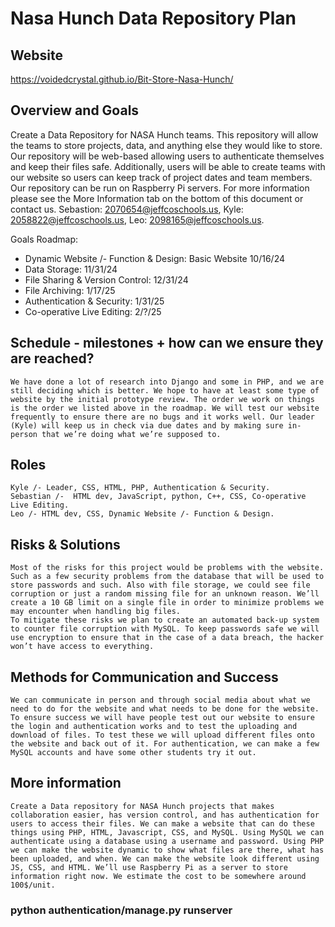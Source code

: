 # Nasa Hunch Data Repository Plan
## Website 
https://voidedcrystal.github.io/Bit-Store-Nasa-Hunch/

## Overview and Goals

Create a Data Repository for NASA Hunch teams. This repository will allow the teams to store projects, data, and anything else they would like to store. Our repository will be web-based allowing users to authenticate themselves and keep their files safe. Additionally, users will be able to create teams with our website so users can keep track of project dates and team members. Our repository can be run on Raspberry Pi servers. For more information please see the More Information tab on the bottom of this document or contact us.  Sebastion: [2070654@jeffcoschools.us](mailto:2070654@jeffcoschools.us), Kyle: [2058822@jeffcoschools.us](mailto:2058822@jeffcoschools.us), Leo: [2098165@jeffcoschools.us](mailto:2098165@jeffcoschools.us). 

Goals Roadmap:

* Dynamic Website /- Function & Design: Basic Website 10/16/24 
* Data Storage: 11/31/24   
* File Sharing & Version Control: 12/31/24
* File Archiving: 1/17/25
* Authentication & Security: 1/31/25
* Co-operative Live Editing: 2/?/25

## Schedule \- milestones \+ how can we ensure they are reached? 

	We have done a lot of research into Django and some in PHP, and we are still deciding which is better. We hope to have at least some type of website by the initial prototype review. The order we work on things is the order we listed above in the roadmap. We will test our website frequently to ensure there are no bugs and it works well. Our leader (Kyle) will keep us in check via due dates and by making sure in-person that we’re doing what we’re supposed to.

## Roles

	Kyle /- Leader, CSS, HTML, PHP, Authentication & Security.
	Sebastian /-  HTML dev, JavaScript, python, C++, CSS, Co-operative Live Editing.
	Leo /- HTML dev, CSS, Dynamic Website /- Function & Design.


## Risks & Solutions

	Most of the risks for this project would be problems with the website. Such as a few security problems from the database that will be used to store passwords and such. Also with file storage, we could see file corruption or just a random missing file for an unknown reason. We’ll create a 10 GB limit on a single file in order to minimize problems we may encounter when handling big files.
	To mitigate these risks we plan to create an automated back-up system to counter file corruption with MySQL. To keep passwords safe we will use encryption to ensure that in the case of a data breach, the hacker won’t have access to everything. 


## Methods for Communication and Success 

	We can communicate in person and through social media about what we need to do for the website and what needs to be done for the website. 
	To ensure success we will have people test out our website to ensure the login and authentication works and to test the uploading and download of files. To test these we will upload different files onto the website and back out of it. For authentication, we can make a few MySQL accounts and have some other students try it out.

## More information

	Create a Data repository for NASA Hunch projects that makes collaboration easier, has version control, and has authentication for users to access their files. We can make a website that can do these things using PHP, HTML, Javascript, CSS, and MySQL. Using MySQL we can authenticate using a database using a username and password. Using PHP we can make the website dynamic to show what files are there, what has been uploaded, and when. We can make the website look different using JS, CSS, and HTML. We’ll use Raspberry Pi as a server to store information right now. We estimate the cost to be somewhere around 100$/unit.




### python authentication/manage.py runserver